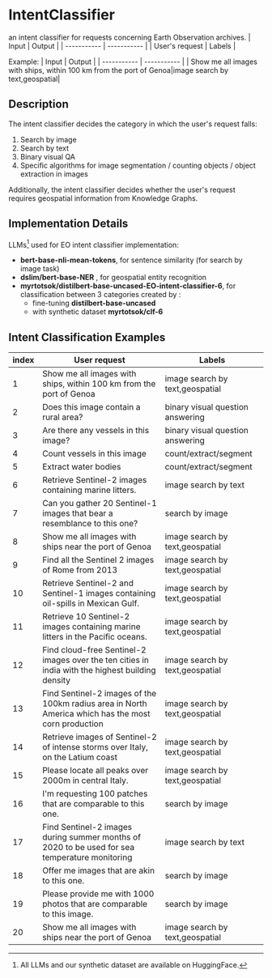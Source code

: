 # IntentClassifier
an intent classifier for requests concerning Earth Observation archives.
| Input | Output |
| ----------- | ----------- |
| User's request | Labels |

Example:
| Input | Output |
| ----------- | ----------- |
| Show me all images with ships, within 100 km from the port of Genoa|image search by text,geospatial|

## Description
The intent classifier decides the category in which the user's request falls:
1. Search by image 
2. Search by text 
3. Binary visual QA 
4. Specific algorithms for image segmentation / counting objects / object extraction in images 

Additionally, the intent classifier decides whether the user's request requires geospatial information from Knowledge Graphs.

## Implementation Details
LLMs[^1] used for EO intent classifier implementation:
- **bert-base-nli-mean-tokens**, for sentence similarity (for search by image task)
- **dslim/bert-base-NER** , for geospatial entity recognition
- **myrtotsok/distilbert-base-uncased-EO-intent-classifier-6**, for classification between 3 categories
  created by :
    - fine-tuning **distilbert-base-uncased**
    - with synthetic dataset **myrtotsok/clf-6**

[^1]: All LLMs and our synthetic dataset are available on HuggingFace.

## Intent Classification Examples
|index|User request|Labels|
|---|---|---|
|1|Show me all images with ships, within 100 km from the port of Genoa|image search by text,geospatial|
|2|Does this image contain a rural area?|binary visual question answering|
|3|Are there any vessels in this image?|binary visual question answering|
|4|Count vessels in this image|count/extract/segment|
|5|Extract water bodies|count/extract/segment|
|6|Retrieve Sentinel-2 images containing marine litters\.|image search by text|
|7|Can you gather 20 Sentinel-1 images that bear a resemblance to this one?|search by image|
|8|Show me all images with ships near the port of Genoa|image search by text,geospatial|
|9|Find all the Sentinel 2 images of Rome from 2013|image search by text,geospatial|
|10|Retrieve Sentinel-2 and Sentinel-1 images containing oil-spills in Mexican Gulf\.|image search by text,geospatial|
|11|Retrieve 10 Sentinel-2 images containing marine litters in the Pacific oceans\.|image search by text,geospatial|
|12|Find cloud-free Sentinel-2 images over the ten cities in india with the highest building density|image search by text,geospatial|
|13|Find Sentinel-2 images of the 100km radius area in North America which has the most corn production|image search by text,geospatial|
|14|Retrieve images of Sentinel-2 of intense storms over Italy, on the Latium coast|image search by text,geospatial|
|15|Please locate all peaks over 2000m in central Italy\.|image search by text,geospatial|
|16|I'm requesting 100 patches that are comparable to this one\.|search by image|
|17|Find Sentinel-2 images during summer months of 2020 to be used for sea temperature monitoring|image search by text|
|18|Offer me images that are akin to this one\.|search by image|
|19|Please provide me with 1000 photos that are comparable to this image\.|search by image|
|20|Show me all images with ships near the port of Genoa|image search by text,geospatial|

